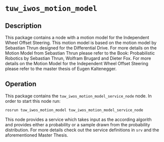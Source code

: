 # `tuw_iwos_motion_model`

## Description
This package contains a node with a motion model for the Independent Wheel Offset Steering.
This motion model is based on the motion model by Sebastian Thrun designed for the Differential Drive.
For more details on the Motion Model from Sebastian Thrun please refer to the Book: Probabilistic Robotics by Sebastian Thrun, Wolfram Brugard and Dieter Fox.
For more details on the Motion Model for the Independent Wheel Offset Steering please refer to the master thesis of Eugen Kaltenegger.

## Operation
This package contains the `tuw_iwos_motion_model_service_node` node.
In order to start this node run:
```bash
rosrun tuw_iwos_motion_model tuw_iwos_motion_model_service_node
```
This node provides a service which takes input as the according algorith and provides either a probability or a sample drawn from the probability distribution.
For more details check out the service definitions in `srv` and the aforementioned Master Thesis.
